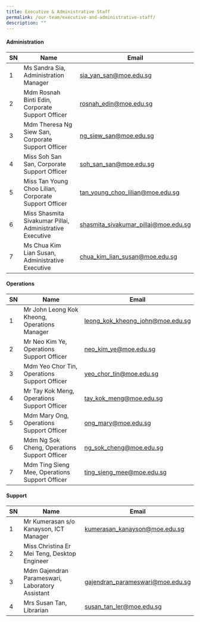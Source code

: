 ```yaml
---
title: Executive & Administrative Staff
permalink: /our-team/executive-and-administrative-staff/
description: ""
---
```



#### Administration



| SN | Name | Email |
| -------- | -------- | -------- |
| 1     | Ms Sandra Sia, Administration Manager     | [sia_yan_san@moe.edu.sg](mailto:sia_yan_san@moe.edu.sg)      |
| 2     | Mdm Rosnah Binti Edin, Corporate Support Officer     | [rosnah_edin@moe.edu.sg](mailto:rosnah_edin@moe.edu.sg)      |
| 3     | Mdm Theresa Ng Siew San, Corporate Support Officer       | [ng_siew_san@moe.edu.sg](mailto:ng_siew_san@moe.edu.sg)      |
| 4     | Miss Soh San San, Corporate Support Officer       | [soh_san_san@moe.edu.sg](mailto:soh_san_san@moe.edu.sg)         |
| 5     | Miss Tan Young Choo Lilian, Corporate Support Officer       | [tan_young_choo_lilian@moe.edu.sg](mailto:tan_young_choo_lilian@moe.edu.sg)    |
| 6     | Miss Shasmita Sivakumar Pillai, Administrative Executive   | [shasmita_sivakumar_pillai@moe.edu.sg](mailto:shasmita_sivakumar_pillai@moe.edu.sg)     |
| 7     | Ms Chua Kim Lian Susan, Administrative Executive       | [chua_kim_lian_susan@moe.edu.sg](mailto:chua_kim_lian_susan@moe.edu.sg)    |

#### Operations



| SN | Name | Email |
| -------- | -------- | -------- |
| 1     |  Mr John Leong Kok Kheong, Operations Manager     | [leong_kok_kheong_john@moe.edu.sg](mailto:leong_kok_kheong_john@moe.edu.sg)     |
| 2     |  Mr Neo Kim Ye, Operations Support Officer     | [neo_kim_ye@moe.edu.sg](mailto:neo_kim_ye@moe.edu.sg)     |
| 3     |  Mdm Yeo Chor Tin, Operations Support Officer      | [yeo_chor_tin@moe.edu.sg](mailto:yeo_chor_tin@moe.edu.sg)     |
| 4     |  Mr Tay Kok Meng, Operations Support Officer      | [tay_kok_meng@moe.edu.sg](mailto:tay_kok_meng@moe.edu.sg)     |
| 5     |  Mdm Mary Ong, Operations Support Officer      | [ong_mary@moe.edu.sg](mailto:ong_mary@moe.edu.sg)     |
| 6     |  Mdm Ng Sok Cheng, Operations Support Officer      | [ng_sok_cheng@moe.edu.sg](mailto:ng_sok_cheng@moe.edu.sg)     |
| 7     |  Mdm Ting Sieng Mee, Operations Support Officer      | [ting_sieng_mee@moe.edu.sg](mailto:ting_sieng_mee@moe.edu.sg)     |

#### Support




| SN | Name | Email |
| -------- | -------- | -------- |
| 1     | Mr Kumerasan s/o Kanayson, ICT Manager     | [kumerasan_kanayson@moe.edu.sg](mailto:kumerasan_kanayson@moe.edu.sg)   |
| 2     | Miss Christina Er Mei Teng, Desktop Engineer     |   |
| 3     | Mdm Gajendran Parameswari, Laboratory Assistant    | [gajendran_parameswari@moe.edu.sg](mailto:gajendran_parameswari@moe.edu.sg)    |
| 4    | Mrs Susan Tan, Librarian     | [susan_tan_ler@moe.edu.sg](mailto:susan_tan_ler@moe.edu.sg)     |